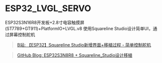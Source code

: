 # ESP32_LVGL_SERVO
ESP32S3N16R8开发板+2.8寸电容触摸屏(ST7789+GT911)+PlatformIO+LVGL.v8 使用Squareline Studio设计简单UI，通过屏幕控制舵机

> [B站: 【ESP32】Squareline Studio新增界面+移植过程 - 简单控制舵机](https://b23.tv/xw9Zt7M)

> [GitHub Blog: ESP32S3N8R8 + Squareline_Studio设计移植](https://levi52.github.io/posts/b97be97c/)
